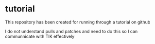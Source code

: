 # tutorial

This repository has been created for running through a tutorial on github

I do not understand pulls and patches and need to do this so I can communnicate with TIK effectively
